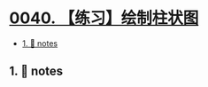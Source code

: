 # [0040. 【练习】绘制柱状图](https://github.com/Tdahuyou/svg/tree/main/0040.%20%E3%80%90%E7%BB%83%E4%B9%A0%E3%80%91%E7%BB%98%E5%88%B6%E6%9F%B1%E7%8A%B6%E5%9B%BE)

<!-- region:toc -->
- [1. 📒 notes](#1--notes)
<!-- endregion:toc -->

## 1. 📒 notes



